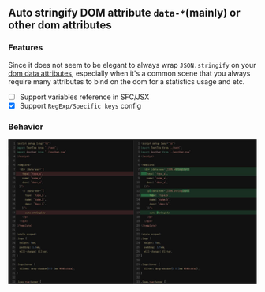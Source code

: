 ## Auto stringify DOM attribute `data-*`(mainly) or other dom attributes

### **Features**

Since it does not seem to be elegant to always wrap `JSON.stringify` on your [dom data attributes](https://developer.mozilla.org/zh-CN/docs/Learn/HTML/Howto/Use_data_attributes), especially when it's a common scene that you always require many attributes to bind on the dom for a statistics usage and etc.

- [ ] Support variables reference in SFC/JSX
- [x] Support `RegExp/Specific keys` config

### **Behavior**

![preview img](https://raw.githubusercontent.com/zoeyzhao19/vite-plugin-unstringify/master/playground/public/preview.jpg)
